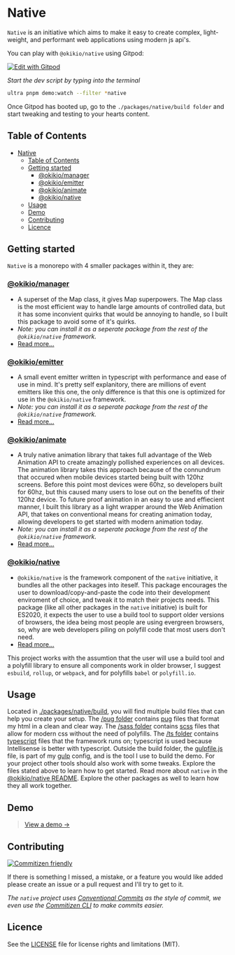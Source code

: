 # Native

`Native` is an initiative which aims to make it easy to create complex, light-weight, and performant web applications using modern js api's.

You can play with `@okikio/native` using Gitpod:

[![Edit with Gitpod](https://gitpod.io/button/open-in-gitpod.svg)](https://gitpod.io/#https://github.com/okikio/native)

_Start the dev script by typing into the terminal_

```bash
ultra pnpm demo:watch --filter *native
```

Once Gitpod has booted up, go to the `./packages/native/build folder` and start tweaking and testing to your hearts content.

## Table of Contents

- [Native](#native)
  - [Table of Contents](#table-of-contents)
  - [Getting started](#getting-started)
    - [@okikio/manager](#okikiomanager)
    - [@okikio/emitter](#okikioemitter)
    - [@okikio/animate](#okikioanimate)
    - [@okikio/native](#okikionative)
  - [Usage](#usage)
  - [Demo](#demo)
  - [Contributing](#contributing)
  - [Licence](#licence)

## Getting started

`Native` is a monorepo with 4 smaller packages within it, they are:

### [@okikio/manager](./packages/manager)

-   A superset of the Map class, it gives Map superpowers. The Map class is the most efficient way to handle large amounts of controlled data, but it has some inconvient quirks that would be annoying to handle, so I built this package to avoid some of it's quirks.
-   _Note: you can install it as a seperate package from the rest of the `@okikio/native` framework._
-   [Read more...](./packages/manager/README.md)

### [@okikio/emitter](./packages/emitter)

-   A small event emitter written in typescript with performance and ease of use in mind. It's pretty self explanitory, there are millions of event emitters like this one, the only difference is that this one is optimized for use in the `@okikio/native` framework.
-   _Note: you can install it as a seperate package from the rest of the `@okikio/native` framework._
-   [Read more...](./packages/emitter/README.md)

### [@okikio/animate](./packages/animate)

-   A truly native animation library that takes full advantage of the Web Animation API to create amazingly pollished experiences on all devices. The animation library takes this approach because of the connundrum that occured when mobile devices started being built with 120hz screens. Before this point most devices were 60hz, so developers built for 60hz, but this caused many users to lose out on the benefits of their 120hz device. To future proof animation in an easy to use and effiecient manner, I built this library as a light wrapper around the Web Animation API, that takes on conventional means for creating animation today, allowing developers to get started with modern animation today.
-   _Note: you can install it as a seperate package from the rest of the `@okikio/native` framework._
-   [Read more...](./packages/animate/README.md)

### [@okikio/native](./packages/native)

-   `@okikio/native` is the framework component of the `native` initiative, it bundles all the other packages into iteself. This package encourages the user to download/copy-and-paste the code into their development enviroment of choice, and tweak it to match their projects needs. This package (like all other packages in the `native` initiative) is built for ES2020, it expects the user to use a build tool to support older versions of browsers, the idea being most people are using evergreen browsers, so, why are web developers piling on polyfill code that most users don't need.
-   [Read more...](./packages/native/README.md)

This project works with the assumtion that the user will use a build tool and a polyfill library to ensure all components work in older browser, I suggest `esbuild`, `rollup`, or `webpack`, and for polyfills `babel` or `polyfill.io`.

## Usage

Located in [./packages/native/build](https://github.com/okikio/native/tree/master/packages/native/build), you will find multiple build files that can help you create your setup. The [/pug folder](https://github.com/okikio/native/tree/master/packages/native/build/pug) contains [pug](https://pugjs.org/api/getting-started.html) files that format my html in a clean and clear way. The [/sass folder](https://github.com/okikio/native/tree/master/packages/native/build/sass) contains [scss](https://sass-lang.com/guide) files that allow for modern css without the need of polyfills. The [/ts folder](https://github.com/okikio/native/tree/master/packages/native/build/ts) contains [typescript](https://www.typescriptlang.org/) files that the framework runs on; typescript is used because Intellisense is better with typescript. Outside the build folder, the [gulpfile.js](https://github.com/okikio/native/tree/master/packages/native/gulpfile.js) file, is part of my [gulp](https://gulpjs.com/) config, and is the tool I use to build the demo. For your project other tools should also work with some tweaks. Explore the files stated above to learn how to get started. Read more about `native` in the [@okikio/native README](./packages/native/README.md). Explore the other packages as well to learn how they all work together.

## Demo

> [View a demo &#8594;](https://okikio.github.io/native/packages/native/demo/)

## Contributing

[![Commitizen friendly](https://img.shields.io/badge/commitizen-friendly-brightgreen.svg)](http://commitizen.github.io/cz-cli/)

If there is something I missed, a mistake, or a feature you would like added please create an issue or a pull request and I'll try to get to it.

*The `native` project uses [Conventional Commits](https://www.conventionalcommits.org/en/v1.0.0/) as the style of commit, we even use the [Commitizen CLI](http://commitizen.github.io/cz-cli/) to make commits easier.*

## Licence

See the [LICENSE](./LICENSE) file for license rights and limitations (MIT).
